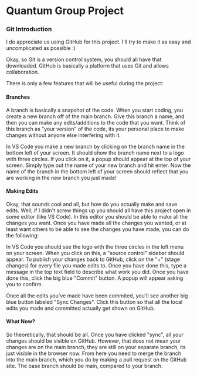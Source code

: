 # Quantum Group Project

### Git Introduction

I do appreciate us using GitHub for this project. I'll try to make it as easy and uncomplicated as possible :)

Okay, so Git is a version control system, you should all have that downloaded. GitHub is basically a platform that uses Git and allows collaboration.

There is only a few features that will be useful during the project:

#### Branches

A branch is basically a snapshot of the code. When you start coding, you create a new branch off of the main branch. Give this branch a name, and then you can make any edits/additions to the code that you want. Think of this branch as "your version" of the code, its your personal place to make changes without anyone else interfering with it. 

In VS Code you make a new branch by clicking on the branch name in the bottom left of your screen. It should show the branch name next to a logo with three circles. If you click on it, a popup should appear at the top of your screen. Simply type out the name of your new branch and hit enter. Now the name of the branch in the bottom left of your screen should reflect that you are working in the new branch you just made!

#### Making Edits

Okay, that sounds cool and all, but how do you actually make and save edits. Well, if I didn't screw things up you should all have this project open in some editor (like VS Code). In this editor you should be able to make all the changes you want. Once you have made all the changes you wanted, or at least want others to be able to see the changes you have made, you can do the following:

In VS Code you should see the logo with the three circles in the left menu on your screen. When you click on this, a "source control" sidebar should appear. To publish your changes back to GitHub, click on the "+" (stage changes) for every file you made edits to. Once you have done this, type a message in the top text field to describe what work you did. Once you have done this, click the big blue "Commit" button. A popup will appear asking you to confirm.

Once all the edits you've made have been commited, you'll see another big blue button labeled "Sync Changes". Click this button so that all the local edits you made and committed actually get shown on GitHub. 

#### What Now?

So theoretically, that should be all. Once you have clicked "sync", all your changes should be visible on GitHub. However, that does not mean your changes are on the main branch, they are still on your separate branch, its just visible in the browser now. From here you need to merge the branch into the main branch, which you do by making a pull request on the GitHub site. The base branch should be main, compared to your branch.

